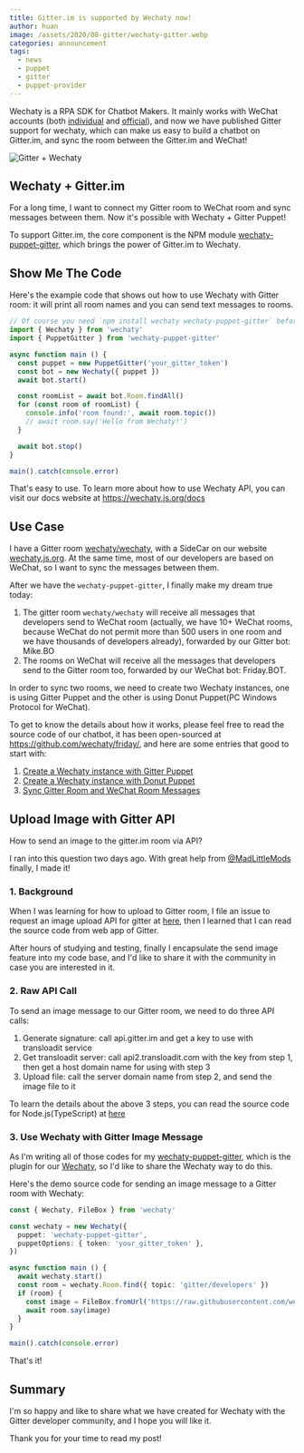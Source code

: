 ```yaml
---
title: Gitter.im is supported by Wechaty now!
author: huan
image: /assets/2020/08-gitter/wechaty-gitter.webp
categories: announcement
tags:
  - news
  - puppet
  - gitter
  - puppet-provider
---
```


Wechaty is a RPA SDK for Chatbot Makers. It mainly works with WeChat accounts (both [individual](https://github.com/wechaty/wechaty-puppet-puppeteer) and [official](https://github.com/wechaty/wechaty-puppet-official-account)), and now we have published Gitter support for wechaty, which can make us easy to build a chatbot on Gitter.im, and sync the room between the Gitter.im and WeChat!

![Gitter + Wechaty](/assets/2020/08-gitter/gitter.webp)

## Wechaty + Gitter.im

For a long time, I want to connect my Gitter room to WeChat room and sync messages between them. Now it's possible with Wechaty + Gitter Puppet!

To support Gitter.im, the core component is the NPM module [wechaty-puppet-gitter](https://github.com/wechaty/wechaty-puppet-gitter), which brings the power of Gitter.im to Wechaty.

## Show Me The Code

Here's the example code that shows out how to use Wechaty with Gitter room: it will print all room names and you can send text messages to rooms.

```ts
// Of course you need `npm install wechaty wechaty-puppet-gitter` before run this little code snip!
import { Wechaty } from 'wechaty'
import { PuppetGitter } from 'wechaty-puppet-gitter'

async function main () {
  const puppet = new PuppetGitter('your_gitter_token')
  const bot = new Wechaty({ puppet })
  await bot.start()

  const roomList = await bot.Room.findAll()
  for (const room of roomList) {
    console.info('room found:', await room.topic())
    // await room.say('Hello from Wechaty!')
  }

  await bot.stop()
}

main().catch(console.error)
```

That's easy to use. To learn more about how to use Wechaty API, you can visit our docs website at <https://wechaty.js.org/docs>

## Use Case

I have a Gitter room [wechaty/wechaty](https://gitter.im/wechaty/wechaty), with a SideCar on our website [wechaty.js.org](https://wechaty.js.org/). At the same time, most of our developers are based on WeChat, so I want to sync the messages between them.

After we have the `wechaty-puppet-gitter`, I finally make my dream true today:

1. The gitter room `wechaty/wechaty` will receive all messages that developers send to WeChat room (actually, we have 10+ WeChat rooms, because WeChat do not permit more than 500 users in one room and we have thousands of developers already), forwarded by our Gitter bot: Mike.BO
1. The rooms on WeChat will receive all the messages that developers send to the Gitter room too, forwarded by our WeChat bot: Friday.BOT.

In order to sync two rooms, we need to create two Wechaty instances, one is using Gitter Puppet and the other is using Donut Puppet(PC Windows Protocol for WeChat).

To get to know the details about how it works, please feel free to read the source code of our chatbot, it has been open-sourced at <https://github.com/wechaty/friday/>, and here are some entries that good to start with:

1. [Create a Wechaty instance with Gitter Puppet](https://github.com/wechaty/friday/blob/c73f0647f7a03c5e10ee5745fc4bc2d818456e85/src/bots/gitter/bot.ts#L14-L21)
1. [Create a Wechaty instance with Donut Puppet](https://github.com/wechaty/friday/blob/c73f0647f7a03c5e10ee5745fc4bc2d818456e85/src/friday/bot.ts#L23-L26)
1. [Sync Gitter Room and WeChat Room Messages](https://github.com/wechaty/friday/blob/c73f0647f7a03c5e10ee5745fc4bc2d818456e85/src/cross-puppet.ts#L38-L81)

## Upload Image with Gitter API

How to send an image to the gitter.im room via API?

I ran into this question two days ago. With great help from [@MadLittleMods](https://github.com/MadLittleMods) finally, I made it!

### 1. Background

When I was learning for how to upload to Gitter room, I file an issue to request an image upload API for gitter at [here](https://gitlab.com/gitlab-org/gitter/webapp/-/issues/2571#note_402273181), then I learned that I can read the source code from web app of Gitter.

After hours of studying and testing, finally I encapsulate the send image feature into my code base, and I'd like to share it with the community in case you are interested in it.

### 2. Raw API Call

To send an image message to our Gitter room, we need to do three API calls:

1. Generate signature: call api.gitter.im and get a key to use with transloadit service
1. Get transloadit server: call api2.transloadit.com with the key from step 1, then get a host domain name for using with step 3
1. Upload file: call the server domain name from step 2, and send the image file to it

To learn the details about the above 3 steps, you can read the source code for Node.js(TypeScript) at [here](https://github.com/wechaty/wechaty-puppet-gitter/blob/93af7eba2412564f32138c9b95b335e45a95e885/src/puppet-gitter.ts#L511-L545)

### 3. Use Wechaty with Gitter Image Message

As I'm writing all of those codes for my [wechaty-puppet-gitter](https://github.com/wechaty/wechaty-puppet-gitter), which is the plugin for our [Wechaty](https://github.com/wechaty/wechaty), so I'd like to share the Wechaty way to do this.

Here's the demo source code for sending an image message to a Gitter room with Wechaty:

```ts
const { Wechaty, FileBox } from 'wechaty'

const wechaty = new Wechaty({
  puppet: 'wechaty-puppet-gitter',
  puppetOptions: { token: 'your_gitter_token' },
})

async function main () {
  await wechaty.start()
  const room = wechaty.Room.find({ topic: 'gitter/developers' })
  if (room) {
    const image = FileBox.fromUrl('https://raw.githubusercontent.com/wechaty/wechaty-puppet-gitter/master/docs/images/wechaty-puppet-gitter.png')
    await room.say(image)
  }
}

main().catch(console.error)
```

That's it!

## Summary

I'm so happy and like to share what we have created for Wechaty with the Gitter developer community, and I hope you will like it.

Thank you for your time to read my post!
